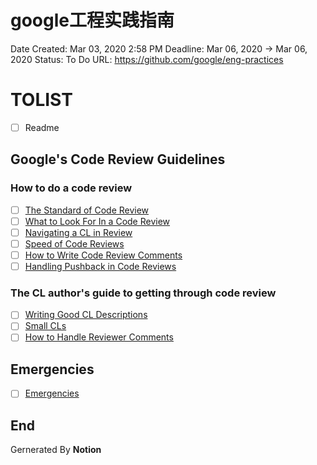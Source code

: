 # google工程实践指南

Date Created: Mar 03, 2020 2:58 PM
Deadline: Mar 06, 2020 → Mar 06, 2020
Status: To Do
URL: https://github.com/google/eng-practices

# TOLIST

- [ ]  Readme

## Google's Code Review Guidelines

### How to do a code review

- [ ]  [The Standard of Code Review](https://github.com/google/eng-practices/blob/master/review/reviewer/standard.md)
- [ ]  [What to Look For In a Code Review](https://github.com/google/eng-practices/blob/master/review/reviewer/looking-for.md)
- [ ]  [Navigating a CL in Review](https://github.com/google/eng-practices/blob/master/review/reviewer/navigate.md)
- [ ]  [Speed of Code Reviews](https://github.com/google/eng-practices/blob/master/review/reviewer/speed.md)
- [ ]  [How to Write Code Review Comments](https://github.com/google/eng-practices/blob/master/review/reviewer/comments.md)
- [ ]  [Handling Pushback in Code Reviews](https://github.com/google/eng-practices/blob/master/review/reviewer/pushback.md)

### The CL author's guide to getting through code review

- [ ]  [Writing Good CL Descriptions](https://github.com/google/eng-practices/blob/master/review/developer/cl-descriptions.md)
- [ ]  [Small CLs](https://github.com/google/eng-practices/blob/master/review/developer/small-cls.md)
- [ ]  [How to Handle Reviewer Comments](https://github.com/google/eng-practices/blob/master/review/developer/handling-comments.md)

## Emergencies

- [ ]  [Emergencies](https://github.com/google/eng-practices/blob/master/review/emergencies.md)


## End

Gernerated By **Notion** 
